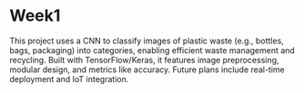 # Week1
This project uses a CNN to classify images of plastic waste (e.g., bottles, bags, packaging) into categories, enabling efficient waste management and recycling. Built with TensorFlow/Keras, it features image preprocessing, modular design, and metrics like accuracy. Future plans include real-time deployment and IoT integration.
